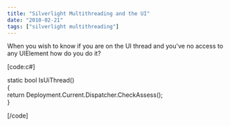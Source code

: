 ```yaml
---
title: "Silverlight Multithreading and the UI"
date: "2010-02-21"
tags: ["silverlight multithreading"]
---
```


When you wish to know if you are on the UI thread and you've no access to any UIElement how do you do it?

[code:c#]

static bool IsUiThread()  
{  
return Deployment.Current.Dispatcher.CheckAssess();  
}

[/code]
